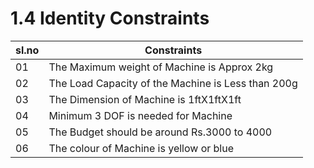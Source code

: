 # 1.4 Identity Constraints 
|sl.no|Constraints|
|-----|-----------|
|01|The Maximum weight of Machine is Approx 2kg|
|02|The Load Capacity of the Machine is Less than 200g|
|03|The Dimension of Machine is 1ftX1ftX1ft|
|04|Minimum 3 DOF is needed for Machine|
|05|The Budget should be around Rs.3000 to 4000|
|06|The colour of Machine is yellow or blue|



